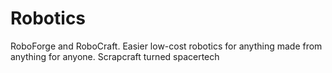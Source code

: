 # Robotics
RoboForge and RoboCraft. Easier low-cost robotics for anything made from anything for anyone. Scrapcraft turned spacertech
